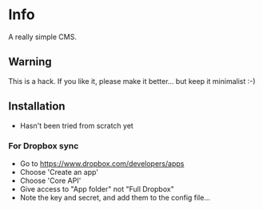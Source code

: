 # Info

A really simple CMS.

## Warning

This is a hack. If you like it, please make it better... but keep it minimalist :-)

## Installation

- Hasn't been tried from scratch yet

### For Dropbox sync

- Go to <https://www.dropbox.com/developers/apps>
- Choose 'Create an app'
- Choose 'Core API'
- Give access to "App folder" not "Full Dropbox"
- Note the key and secret, and add them to the config file...
